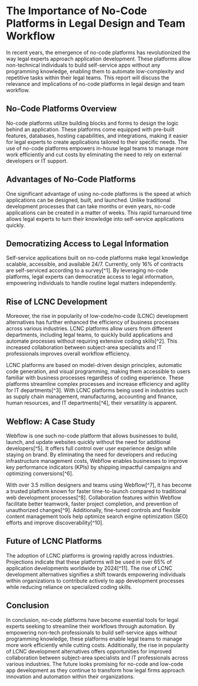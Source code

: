 # The Importance of No-Code Platforms in Legal Design and Team Workflow

In recent years, the emergence of no-code platforms has revolutionized the way legal experts approach application development. These platforms allow non-technical individuals to build self-service apps without any programming knowledge, enabling them to automate low-complexity and repetitive tasks within their legal teams. This report will discuss the relevance and implications of no-code platforms in legal design and team workflow.

## No-Code Platforms Overview

No-code platforms utilize building blocks and forms to design the logic behind an application. These platforms come equipped with pre-built features, databases, hosting capabilities, and integrations, making it easier for legal experts to create applications tailored to their specific needs. The use of no-code platforms empowers in-house legal teams to manage more work efficiently and cut costs by eliminating the need to rely on external developers or IT support.

## Advantages of No-Code Platforms

One significant advantage of using no-code platforms is the speed at which applications can be designed, built, and launched. Unlike traditional development processes that can take months or even years, no-code applications can be created in a matter of weeks. This rapid turnaround time allows legal experts to turn their knowledge into self-service applications quickly.

## Democratizing Access to Legal Information

Self-service applications built on no-code platforms make legal knowledge scalable, accessible, and available 24/7. Currently, only 16% of contracts are self-serviced according to a survey[^1]. By leveraging no-code platforms, legal experts can democratize access to legal information, empowering individuals to handle routine legal matters independently.

## Rise of LCNC Development

Moreover, the rise in popularity of low-code/no-code (LCNC) development alternatives has further enhanced the efficiency of business processes across various industries. LCNC platforms allow users from different departments, including legal teams, to quickly build applications and automate processes without requiring extensive coding skills[^2]. This increased collaboration between subject-area specialists and IT professionals improves overall workflow efficiency.

LCNC platforms are based on model-driven design principles, automatic code generation, and visual programming, making them accessible to users familiar with business processes regardless of coding experience. These platforms streamline complex processes and increase efficiency and agility for IT departments[^3]. With LCNC platforms being used in industries such as supply chain management, manufacturing, accounting and finance, human resources, and IT departments[^4], their versatility is apparent.

## Webflow: A Case Study

Webflow is one such no-code platform that allows businesses to build, launch, and update websites quickly without the need for additional developers[^5]. It offers full control over user experience design while staying on brand. By eliminating the need for developers and reducing infrastructure management costs, Webflow enables businesses to improve key performance indicators (KPIs) by shipping impactful campaigns and optimizing conversions[^6].

With over 3.5 million designers and teams using Webflow[^7], it has become a trusted platform known for faster time-to-launch compared to traditional web development processes[^8]. Collaboration features within Webflow facilitate better teamwork, faster project completion, and prevention of unauthorized changes[^9]. Additionally, fine-tuned controls and flexible content management tools help optimize search engine optimization (SEO) efforts and improve discoverability[^10].

## Future of LCNC Platforms

The adoption of LCNC platforms is growing rapidly across industries. Projections indicate that these platforms will be used in over 65% of application developments worldwide by 2024[^11]. The rise of LCNC development alternatives signifies a shift towards empowering individuals within organizations to contribute actively to app development processes while reducing reliance on specialized coding skills.

## Conclusion

In conclusion, no-code platforms have become essential tools for legal experts seeking to streamline their workflows through automation. By empowering non-tech professionals to build self-service apps without programming knowledge, these platforms enable legal teams to manage more work efficiently while cutting costs. Additionally, the rise in popularity of LCNC development alternatives offers opportunities for improved collaboration between subject-area specialists and IT professionals across various industries. The future looks promising for no-code and low-code app development as they continue to transform how legal firms approach innovation and automation within their organizations.
